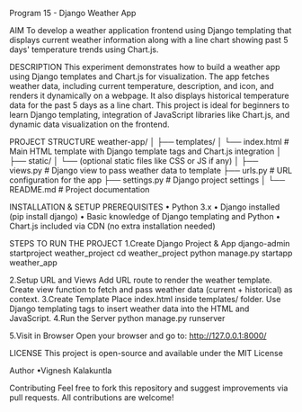 Program 15 - Django Weather App

AIM
To develop a weather application frontend using Django templating that displays current weather information along with a line chart showing past 5 days' temperature trends using Chart.js.

DESCRIPTION
This experiment demonstrates how to build a weather app using Django templates and Chart.js for visualization. The app fetches weather data, including current temperature, description, and icon, and renders it dynamically on a webpage. It also displays historical temperature data for the past 5 days as a line chart. This project is ideal for beginners to learn Django templating, integration of JavaScript libraries like Chart.js, and dynamic data visualization on the frontend.

PROJECT STRUCTURE
weather-app/
│
├── templates/
│   └── index.html          # Main HTML template with Django template tags and Chart.js integration
│
├── static/
│   └── (optional static files like CSS or JS if any)
│
├── views.py               # Django view to pass weather data to template
├── urls.py                # URL configuration for the app
├── settings.py            # Django project settings
│
└── README.md              # Project documentation


 
INSTALLATION & SETUP
PREREQUISITES
•	Python 3.x
•	Django installed (pip install django)
•	Basic knowledge of Django templating and Python
•	Chart.js included via CDN (no extra installation needed)

STEPS TO RUN THE PROJECT
1.Create Django Project & App
django-admin startproject weather_project
cd weather_project
python manage.py startapp weather_app

2.Setup URL and Views
Add URL route to render the weather template.
Create view function to fetch and pass weather data (current + historical) as context.
3.Create Template
Place index.html inside templates/ folder.
Use Django templating tags to insert weather data into the HTML and JavaScript.
4.Run the Server
python manage.py runserver

5.Visit in Browser
Open your browser and go to:
http://127.0.0.1:8000/

LICENSE
This project is open-source and available under the MIT License

Author
•Vignesh Kalakuntla

Contributing
Feel free to fork this repository and suggest improvements via pull requests. All contributions are welcome!
